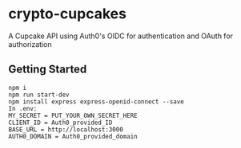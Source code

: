 # crypto-cupcakes
A Cupcake API using Auth0's OIDC for authentication and OAuth for authorization

## Getting Started

    npm i
    npm run start-dev
    npm install express express-openid-connect --save
    In .env:
    MY_SECRET = PUT_YOUR_OWN_SECRET_HERE
    CLIENT_ID = Auth0_provided_ID
    BASE_URL = http://localhost:3000
    AUTH0_DOMAIN = Auth0_provided_domain